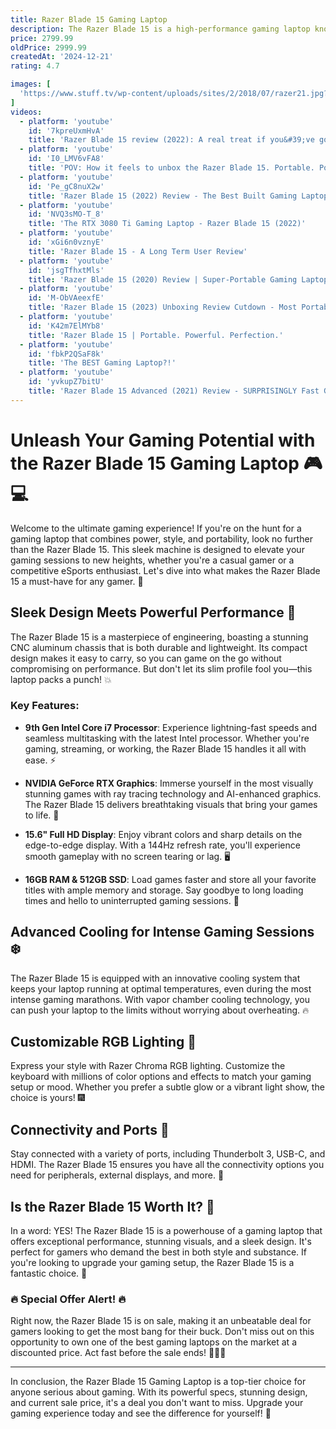 ```yaml
---
title: Razer Blade 15 Gaming Laptop
description: The Razer Blade 15 is a high-performance gaming laptop known for its sleek design and powerful hardware. It typically features a robust aluminum chassis, a vibrant 15.6-inch display with options for high refresh rates and resolutions, and is powered by the latest Intel or AMD processors paired with NVIDIA GeForce RTX graphics cards. The laptop is equipped with ample RAM and fast SSD storage, ensuring smooth gameplay and quick load times. It also includes customizable RGB lighting through Razer's Chroma system, a precision glass touchpad, and a range of connectivity options. The Razer Blade 15 is designed to deliver an immersive gaming experience while maintaining portability and style.
price: 2799.99
oldPrice: 2999.99
createdAt: '2024-12-21'
rating: 4.7

images: [
  'https://www.stuff.tv/wp-content/uploads/sites/2/2018/07/razer21.jpg?w=1080', 'https://uaedubai-bucket.s3.me-central-1.amazonaws.com/wp-content/uploads/2023/09/Razer-Blade-16_uaedubai.ae_1.jpg', 'https://i.ytimg.com/vi/dLfJPWPjvGk/maxresdefault.jpg', 'https://www.grover.com/_next/image?url=https://res.cloudinary.com/grover/image/upload/e_trim/b_white,c_pad,dpr_2.0,h_500,w_520/f_auto,q_auto/v1661874078/t5acuuw2iy9cpbvk6ceu.webp&w=3840&q=75', 'https://www.tiktok.com/api/img/?itemId=7199329539112160555&location=0&aid=1988', 'https://cdn.mos.cms.futurecdn.net/2FBWcFxc4w82EXEFp64sKG-480-80.jpg', 'https://www.aorus.com/event/laptops/landing/assets/images/launch-2022-1.jpg', 'https://nissei.com/media/catalog/product/cache/24e3af3791642c18c52611620aeb2e21/1/6/1611599576_img_1477798.jpg', 'https://i.redd.it/zrxyevsz5zq71.jpg', 'https://i.pcmag.com/imagery/articles/034S9e9Co0jWp5V91mWo5dl-4..v1704982926.png', 'https://pisces.bbystatic.com/image2/BestBuy_US/images/products/6409/6409400_rd.jpg', 'https://i.ytimg.com/vi/GYgCyj5VL0w/mqdefault.jpg', 'https://www.laptopsdirect.co.uk/Images/RZ09-03017W01-R3W1_5_supersize.jpg?v=1', 'https://static1.xdaimages.com/wordpress/wp-content/uploads/wm/2024/09/asus-zenbook-s-14-22.jpg', 'https://www.kitguru.net/wp-content/uploads/2018/12/Kitguru_Razer_Blade_15_Base_laptop_inside.jpg', 'https://cdn.mos.cms.futurecdn.net/82o33XokGFCnWVW5orRSf3-480-80.jpg', 'https://cdn.neowin.com/news/images/uploaded/2024/04/1712249551_razer_blade_18_2.jpg', 'https://media.wired.com/photos/5d5ec4d7a9558100099f379e/1:1/w_759,h_759,c_limit/Gear-Razer-blade-pro-17-source-razer-FATA.jpg', 'https://www.techpowerup.com/img/K3tJxvmkOisnR8jK.jpg', 'https://i0.wp.com/epicpc.com.au/storage/2018/08/RZ.jpg?fit=720,542&ssl=1', 'https://www.androidauthority.com/wp-content/uploads/2021/04/razer-blade-1.jpg', 'https://m.media-amazon.com/images/I/71N4P2Ey+oL._AC_SL1500_.jpg', 'https://lytetechnology.com/wp-content/uploads/2023/01/Laptop-Shop-Image-Purple.jpg', 'https://www.quadrastores.com/uploads/product_image/product_7287_2.jpg', 'https://media.johnlewiscontent.com/i/JohnLewis/112083006?fmt=auto&$background-off-white$', 'https://cdn.mos.cms.futurecdn.net/DZ4sYoVRbPqrDKdLgCmHdK-320-80.jpg', 'https://best.kevin.games/wp-content/uploads/2022/04/Razer-Blade-15-gaming-laptop-review-high-performance.jpeg', 'https://oyster.ignimgs.com/wordpress/stg.ign.com/2019/02/002razer_blade_15_2019_-_2-720x540.jpg', 'https://www.techporn.ph/wp-content/uploads/ASUS-ROG-Ryzen-6000-Laptop-Launch-PR-4.jpg', 'https://i.ytimg.com/vi/M1GP-9Agkso/hqdefault.jpg', 'https://www.eventus.si/iimg/30886/i.jpg', 'https://cdn.mos.cms.futurecdn.net/JwKqR82zmu5CZzrrJkj36S-200-100.jpg', 'https://www.ultrabookreview.com/wp-content/uploads/2023/02/razer-blade-16-main2.jpg', 'https://m.media-amazon.com/images/I/71SPL7BIg2L._AC_SL1500_.jpg', 'http://zambeyzi.ae/cdn/shop/products/51-PLvlp0AL.jpg?v=1684950098', 'https://laptopmedia.com/wp-content/uploads/2023/01/4-83.jpg', 'https://lioncityco.com/cdn/shop/products/https___hybrismediaprod.blob.core.windows.net_sys-master-phoenix-images-container_hf6_h91_9135864741918_razer-blade-15-base-gallery-20210112-02_800x.jpg?v=1627439146', 'https://static.tweaktown.com/content/9/9/9932_13_razer-blade-15-advanced-2021-gaming-laptop-review_full.jpg', 'https://www.cnet.com/a/img/resize/2615df61a489fbeacd562d97374cf83ccb586313/hub/2024/07/19/ea15cf1c-0199-46f9-a59e-b13d2ef9cf1a/razorblade.png?auto=webp&fit=crop&height=675&width=1200', 'https://hitechcentury.com/wp-content/uploads/2020/10/razer-trio-1024x563.jpg', 'https://cdn.vox-cdn.com/thumbor/Nz6AVb_X0pCxrpNuseD0D4ouEWc=/0x0:8256x5504/1400x1400/filters:focal(4128x2752:4129x2753)/cdn.vox-cdn.com/uploads/chorus_asset/file/22151746/Razer_Blade_15_Base_Model___GTX_1660_Ti__Late_2020__Setup.png', 'https://assets2.razerzone.com/images/pnx.assets/6f8ad90ea225415fbe1dcf6873ebfeff/thumb-new-blade18.webp', 'https://bnwcollections.com/uploads/products/1677050365razer blade 15 advance 2021, core i7-bnw.webp', 'https://i.redd.it/tkd74ymkh7i81.jpg', 'https://www.laptopsdirect.co.uk/Images/RZ09-0421NWG3-R3W1_5_Supersize.jpg?v=3', 'https://media.gamestop.com/i/gamestop/11149393/Razer-Blade-15-Gaming-Laptop-15.6-in-Studio-Edition-OLED-4K-Touch-Screen-Intel-Core-i7-1TB-SSD-32GB', 'https://m.media-amazon.com/images/I/610ryWEUrcL._AC_UF894,1000_QL80_.jpg', 'https://img.overclockers.co.uk/images/LT-03G-RA/ebf12c17647499cce0e861e208c4cda6.jpg', 'https://cdn.shopify.com/s/files/1/0585/2531/9373/products/1074101361_12bf77db-c069-4608-8137-e1784779d91c.jpg?v=1707532347&width=700', 'https://www.geeky-gadgets.com/wp-content/plugins/wp-youtube-lyte/lyteCache.php?origThumbUrl=https://i.ytimg.com/vi/BdGl452iXZU/0.jpg', 'https://media.currys.biz/i/currysprod/10264172?$l-large$&fmt=auto', 'https://houseofcomputers.co.uk/wp-content/uploads/2024/10/Razer-Blade-15.png', 'https://www.serversdirect.co.uk/Images/RZ09-0423QWF3-R3W1_1_15065345_Supersize.jpg?v=5', 'https://www.gameshome.com.sg/wp-content/uploads/2019/10/Blade-15-2019-2-Base-Model-Render-01-1.png', 'https://cdn.mwave.com.au/images/400/razer_blade_15_156_240hz_qhd_gaming_laptop_i713800h_16gb_1tb_rtx4070_w11h_ac62146_48423.jpg', 'https://i.pcmag.com/imagery/reviews/07H4aOLmtOOkvc9Jy7nCDJk-8..v1619111525.jpg', 'https://assets2.razerzone.com/images/pnx.assets/11df077fa310821c5dfe166c0cf6fd44/razer-blade-razercare-mobile.jpg', 'https://www.yugatech.com/wp-content/uploads/2021/01/2021-Razer-Blade-Pro-172.png', 'https://cdn.wccftech.com/wp-content/uploads/2018/05/Blade-2018-UHD-Render-8.png', 'https://i.redd.it/7r6a6r3fenfc1.jpeg', 'https://static1.srcdn.com/wordpress/wp-content/uploads/2021/10/razer-blade-14-review-qhd-3080-rtx.jpg', 'https://images.hothardware.com/contentimages/article/3323/content/1x1_1200x1200_highres-razer-blade-14-ryzen-2023.jpg', 'https://cdn.vox-cdn.com/thumbor/2Wxb4cS3numvXHI3KzdLACfLoC4=/0x0:2050x1367/1400x1400/filters:focal(1025x684:1026x685)/cdn.vox-cdn.com/uploads/chorus_asset/file/22336712/cfaulkner_210228_4451_0005.jpg', 'https://benstore.com.ph/31530-medium_default/razer-blade-15-156-qhd-gaming-laptop-240hz-i7-13800h-rtx-4060-8gb-16gb-ddr5-1tb-ssd-black-.jpg', 'https://pcimage.com.my/wp-content/uploads/2020/11/1200x675-1.jpg', 'https://cdn.mos.cms.futurecdn.net/tHn65qg5pK3sAYP5hQ6ki6-320-80.jpg', 'https://i.ytimg.com/vi/2J5iCFkh0xI/maxresdefault.jpg', 'https://www.custommacbd.com/cdn/shop/products/razer-blade-stealth-13-rz09-03272e82-r341-133-fhd-gaming-laptop-i7-1165g7-16gb-512gb-ssdgtx1650ti-4gb-w10.png?v=1613635005', 'https://www.ozone.bg/landing/razer-blade/images/FB_1200x628_razer-blade2-v2.jpg', 'https://assets2.razerzone.com/images/pnx.assets/11df077fa310821c5dfe166c0cf6fd44/razer-blade-razercare-mobile.jpg', 'https://cdn.mos.cms.futurecdn.net/S3ms6vi3PFCuwfuEXYZgZQ-320-80.jpg', 'https://assets.media-quzo.co.uk/site/catalogue/small/2022/04/razer-blade-15-intel-core-i7-39-6-cm-15-6-2560-x-1440-pixels-16-gb-1000-gb-windows-11-home-rz09-308152.jpg', 'https://static.tweaktown.com/content/1/0/10449_10_razer-blade-16-2023-gaming-laptop-review_full.jpg', 'https://www.ultrabookreview.com/wp-content/uploads/2021/07/cooling-3.jpg', 'https://www.creatus.com.bd/image/cache/catalog/2022/03/blade-15-advanced-model-01-500x500-1-600x315w.jpg.webp', 'https://s.yimg.com/ny/api/res/1.2/owLMF4DQeoocOnEyrd3GYw--/YXBwaWQ9aGlnaGxhbmRlcjt3PTk2MDtoPTU0MA--/https://o.aolcdn.com/images/dimse/5845cadfecd996e0372f/39c79733b7943b4f7a26ac721a69881d95e693ec/cmVzaXplPTIwMDAlMkMyMDAwJTJDc2hyaW5rJmltYWdlX3VyaT1odHRwJTNBJTJGJTJGbWVkaWEuemVuZnMuY29tJTJGZW4tVVMlMkZob21lcnVuJTJGZGlnaXRhbF90cmVuZHNfOTczJTJGNjE3N2QwYTA4MmNiZjgzOGExZTZmNGRiNDBjMzAyMjgmY2xpZW50PWExYWNhYzNlMWIzMjkwOTE3ZDkyJnNpZ25hdHVyZT0xMTJlYzRkYTg0YTAyOWRlNWQzYmM2OTE2MWFjMjhmM2U3OTE2Mjg0', 'https://www.lifewire.com/thmb/VEnLS8tA7ZDiQY_thZBGIT8MPc4=/1500x0/filters:no_upscale():max_bytes(150000):strip_icc()/RazorBlade15_GamingLaptop_angle_Horiz-8f08cebf05ed452986c7c0b4a6a2600a.jpg', 'https://www.androidauthority.com/wp-content/uploads/2021/04/razer-blade-4.jpg', 'https://cdn.mos.cms.futurecdn.net/RkXDinveLuT9DFJUjDNNWn.jpg', 'https://i5.walmartimages.com/seo/Razer-Blade-15-Advanced-Edition-15-6-Gaming-Laptop-Intel-Core-i7-i7-12800H-NVIDIA-GeForce-RTX-3070-Ti-8-GB-1TB-SSD-Windows-11-Home_d73773dd-1a20-4ad5-993b-ea944d7378d7.30b80113a8805ee5144b1325796c6d6b.jpeg'
]
videos: 
  - platform: 'youtube'
    id: '7kpreUxmHvA'
    title: 'Razer Blade 15 review (2022): A real treat if you&#39;ve got the cash'
  - platform: 'youtube'
    id: 'I0_LMV6vFA8'
    title: 'POV: How it feels to unbox the Razer Blade 15. Portable. Powerful. Perfection. #razer #gaming'
  - platform: 'youtube'
    id: 'Pe_gC8nuX2w'
    title: 'Razer Blade 15 (2022) Review - The Best Built Gaming Laptop!'
  - platform: 'youtube'
    id: 'NVQ3sMO-T_8'
    title: 'The RTX 3080 Ti Gaming Laptop - Razer Blade 15 (2022)'
  - platform: 'youtube'
    id: 'xGi6n0vznyE'
    title: 'Razer Blade 15 - A Long Term User Review'
  - platform: 'youtube'
    id: 'jsgTfhxtMls'
    title: 'Razer Blade 15 (2020) Review | Super-Portable Gaming Laptop'
  - platform: 'youtube'
    id: 'M-ObVAeexfE'
    title: 'Razer Blade 15 (2023) Unboxing Review Cutdown - Most Portable, Most Premium Gaming Laptop?'
  - platform: 'youtube'
    id: 'K42m7ElMYb8'
    title: 'Razer Blade 15 | Portable. Powerful. Perfection.'
  - platform: 'youtube'
    id: 'fbkP2QSaF8k'
    title: 'The BEST Gaming Laptop?!'
  - platform: 'youtube'
    id: 'yvkupZ7bitU'
    title: 'Razer Blade 15 Advanced (2021) Review - SURPRISINGLY Fast Gaming!'
---
```


# Unleash Your Gaming Potential with the Razer Blade 15 Gaming Laptop 🎮💻

Welcome to the ultimate gaming experience! If you're on the hunt for a gaming laptop that combines power, style, and portability, look no further than the Razer Blade 15. This sleek machine is designed to elevate your gaming sessions to new heights, whether you're a casual gamer or a competitive eSports enthusiast. Let's dive into what makes the Razer Blade 15 a must-have for any gamer. 🚀

## Sleek Design Meets Powerful Performance 🌟

The Razer Blade 15 is a masterpiece of engineering, boasting a stunning CNC aluminum chassis that is both durable and lightweight. Its compact design makes it easy to carry, so you can game on the go without compromising on performance. But don't let its slim profile fool you—this laptop packs a punch! 💥

### Key Features:

- **9th Gen Intel Core i7 Processor**: Experience lightning-fast speeds and seamless multitasking with the latest Intel processor. Whether you're gaming, streaming, or working, the Razer Blade 15 handles it all with ease. ⚡

- **NVIDIA GeForce RTX Graphics**: Immerse yourself in the most visually stunning games with ray tracing technology and AI-enhanced graphics. The Razer Blade 15 delivers breathtaking visuals that bring your games to life. 🎨

- **15.6" Full HD Display**: Enjoy vibrant colors and sharp details on the edge-to-edge display. With a 144Hz refresh rate, you'll experience smooth gameplay with no screen tearing or lag. 🖥️

- **16GB RAM & 512GB SSD**: Load games faster and store all your favorite titles with ample memory and storage. Say goodbye to long loading times and hello to uninterrupted gaming sessions. 💾

## Advanced Cooling for Intense Gaming Sessions ❄️

The Razer Blade 15 is equipped with an innovative cooling system that keeps your laptop running at optimal temperatures, even during the most intense gaming marathons. With vapor chamber cooling technology, you can push your laptop to the limits without worrying about overheating. 🔥

## Customizable RGB Lighting 🌈

Express your style with Razer Chroma RGB lighting. Customize the keyboard with millions of color options and effects to match your gaming setup or mood. Whether you prefer a subtle glow or a vibrant light show, the choice is yours! 🎆

## Connectivity and Ports 🔌

Stay connected with a variety of ports, including Thunderbolt 3, USB-C, and HDMI. The Razer Blade 15 ensures you have all the connectivity options you need for peripherals, external displays, and more. 📡

## Is the Razer Blade 15 Worth It? 🤔

In a word: YES! The Razer Blade 15 is a powerhouse of a gaming laptop that offers exceptional performance, stunning visuals, and a sleek design. It's perfect for gamers who demand the best in both style and substance. If you're looking to upgrade your gaming setup, the Razer Blade 15 is a fantastic choice. 🎯

### **🔥 Special Offer Alert! 🔥**

Right now, the Razer Blade 15 is on sale, making it an unbeatable deal for gamers looking to get the most bang for their buck. Don't miss out on this opportunity to own one of the best gaming laptops on the market at a discounted price. Act fast before the sale ends! 🏃‍♂️💨

---

In conclusion, the Razer Blade 15 Gaming Laptop is a top-tier choice for anyone serious about gaming. With its powerful specs, stunning design, and current sale price, it's a deal you don't want to miss. Upgrade your gaming experience today and see the difference for yourself! 🎉